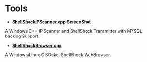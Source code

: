 # Tools

* **[ShellShockIPScanner.cpp](ShellShockIPScanner.cpp)** **[ScreenShot](ShellShockIPScanner.png)**

A Windows C++ IP Scanner and ShellShock Transmitter with MYSQL backlog Support.


* **[ShellShockBrowser.cpp](ShellShockBrowser.c)** 

A Windows/Linux C SOcket ShellShock WebBrowser.

